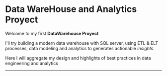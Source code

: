 # Data WareHouse and Analytics Proyect

Welcome to my first **DataWarehouse Proyect** 

I'll try building a modern data warehouse with SQL server, using ETL &amp; ELT processes, data modeling and analytics to generates actionable *insights*.

Here I will aggregate my design and highlights of best practices in data engineering and analytics

---

